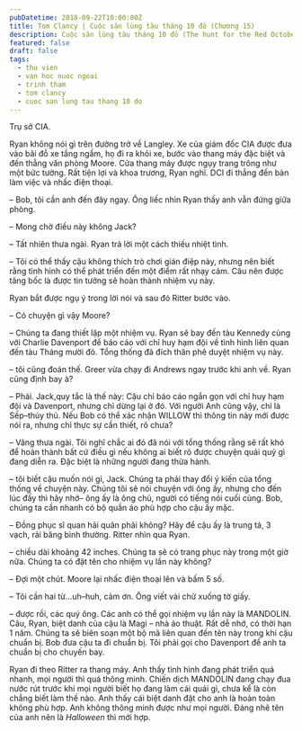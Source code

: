 ```yaml
---
pubDatetime: 2018-09-22T10:00:00Z
title: Tom Clancy | Cuộc săn lùng tàu tháng 10 đỏ (Chương 15)
description: Cuộc săn lùng tàu tháng 10 đỏ (The hunt for the Red October) là tiểu thuyết tình báo của Tom Clancy, xuất bản lần đầu tiên vào năm 1984 và được chuyển thể thành phim cùng tên vào năm 1990.
featured: false
draft: false
tags:
  - thu vien
  - van hoc nuoc ngoai
  - trinh tham
  - tom clancy
  - cuoc san lung tau thang 10 do
---
```


Trụ sở CIA.

Ryan không nói gì trên đường trở về Langley. Xe của giám đốc CIA được đưa vào bãi đỗ xe tầng ngầm, họ đi ra khỏi xe, bước vào thang máy đặc biệt và đến thẳng văn phòng Moore. Cửa thang máy được ngụy trang trông như một bức tường. Rất tiện lợi và khoa trương, Ryan nghĩ. DCI đi thẳng đến bàn làm việc và nhấc điện thoại.

– Bob, tôi cần anh đến đây ngay. Ông liếc nhìn Ryan thấy anh vẫn đứng giữa phòng.

– Mong chờ điều này không Jack?

– Tất nhiên thưa ngài. Ryan trả lời một cách thiếu nhiệt tình.

– Tôi có thể thấy cậu không thích trò chơi gián điệp này, nhưng nên biết rằng tình hình có thể phát triển đến một điểm rất nhạy cảm. Câu nên được tâng bốc là được tin tưởng sẽ hoàn thành nhiệm vụ này.

Ryan bắt được ngụ ý trong lời nói và sau đó Ritter bước vào.

– Có chuyện gì vậy Moore?

– Chúng ta đang thiết lập một nhiệm vụ. Ryan sẽ bay đến tàu Kennedy cùng với Charlie Davenport để báo cáo với chỉ huy hạm đội về tình hình liên quan đến tàu Tháng mười đỏ. Tổng thống đã đích thân phê duyệt nhiệm vụ này.

– tôi cũng đoán thế. Greer vừa chạy đi Andrews ngay trước khi anh về. Ryan cũng định bay à?

– Phải. Jack,quy tắc là thế này: Cậu chỉ báo cáo ngắn gọn với chỉ huy hạm đội và Davenport, nhưng chỉ dừng lại ở đó. Với người Anh cũng vậy, chỉ là Sếp–thủy thủ. Nếu Bob có thể xác nhận WILLOW thì thông tin này mới được nói ra, nhưng chỉ thực sự cần thiết, rõ chưa?

– Vâng thưa ngài. Tôi nghĩ chắc ai đó đã nói với tổng thống rằng sẽ rất khó để hoàn thành bất cứ điều gì nếu không ai biết rõ được chuyện quái quỷ gì đang diễn ra. Đặc biệt là những người đang thừa hành.

– tôi biết cậu muốn nói gì, Jack. Chúng ta phải thay đổi ý kiến của tổng thống về chuyện này. Chúng tôi sẽ nói chuyện với ông ấy, nhưng cho đến lúc đấy thì hãy nhớ– ông ấy là ông chủ, người có tiếng nói cuối cùng. Bob, chúng ta cần nhanh có bộ quần áo phù hợp cho cậu ấy mặc.

– Đồng phục sĩ quan hải quân phải không? Hãy để cậu ấy là trung tá, 3 vạch, rải băng bình thường. Ritter nhìn qua Ryan.

– chiều dài khoảng 42 inches. Chúng ta sẽ có trang phục này trong một giờ nữa. Chúng ta có đặt tên cho nhiệm vụ lần này không?

– Đợi một chút. Moore lại nhấc điện thoại lên và bấm 5 số.

– Tôi cần hai từ…uh–huh, cảm ơn. Ông viết vài chữ xuống tờ giấy.

– được rồi, các quý ông. Các anh có thể gọi nhiệm vụ lần này là MANDOLIN. Câu, Ryan, biệt danh của cậu là Magi – nhà ảo thuật. Rất dễ nhớ, có thời hạn 1 năm. Chúng ta sẽ biên soạn một bộ mã liên quan đến tên này trong khi cậu chuẩn bị. Bob đưa cậu ta đi chuẩn bị. Tôi phải gọi cho Davenport để anh ta chuẩn bị cho chuyến bay.

Ryan đi theo Ritter ra thang máy. Anh thấy tình hình đang phát triển quá nhanh, mọi người thì quá thông minh. Chiến dịch MANDOLIN đang chạy đua nước rút trước khi mọi người biết họ đang làm cái quái gì, chưa kể là còn chẳng biết làm thế nào. Anh thấy cái biệt danh đặt cho anh là hoàn toàn không phù hợp. Anh không thông minh được như mọi người. Đáng nhẽ tên của anh nên là _Halloween_ thì mới hợp.
